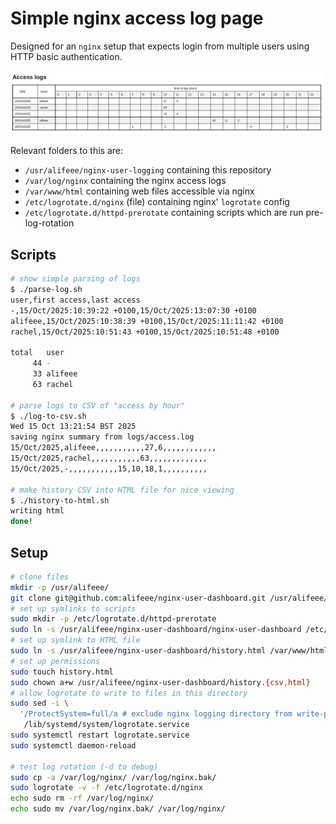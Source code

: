 # Simple nginx access log page

Designed for an `nginx` setup that expects login from multiple users using HTTP basic authentication.

![picture of webpage showing table of access logs](images/example.png)

Relevant folders to this are:

- `/usr/alifeee/nginx-user-logging` containing this repository
- `/var/log/nginx` containing the nginx access logs
- `/var/www/html` containing web files accessible via nginx
- `/etc/logrotate.d/nginx` (file) containing nginx' `logrotate` config
- `/etc/logrotate.d/httpd-prerotate` containing scripts which are run pre-log-rotation

## Scripts

```bash
# show simple parsing of logs
$ ./parse-log.sh
user,first access,last access
-,15/Oct/2025:10:39:22 +0100,15/Oct/2025:13:07:30 +0100
alifeee,15/Oct/2025:10:38:39 +0100,15/Oct/2025:11:11:42 +0100
rachel,15/Oct/2025:10:51:43 +0100,15/Oct/2025:10:51:48 +0100

total   user
     44 -
     33 alifeee
     63 rachel

# parse logs to CSV of "access by hour"
$ ./log-to-csv.sh
Wed 15 Oct 13:21:54 BST 2025
saving nginx summary from logs/access.log
15/Oct/2025,alifeee,,,,,,,,,,,27,6,,,,,,,,,,,,
15/Oct/2025,rachel,,,,,,,,,,,63,,,,,,,,,,,,,
15/Oct/2025,-,,,,,,,,,,,15,10,18,1,,,,,,,,,,

# make history CSV into HTML file for nice viewing
$ ./history-to-html.sh
writing html
done!
```

## Setup

```bash
# clone files
mkdir -p /usr/alifeee/
git clone git@github.com:alifeee/nginx-user-dashboard.git /usr/alifeee/nginx-user-dashboard
# set up symlinks to scripts
sudo mkdir -p /etc/logrotate.d/httpd-prerotate
sudo ln -s /usr/alifeee/nginx-user-dashboard/nginx-user-dashboard /etc/logrotate.d/httpd-prerotate/nginx-user-dashboard
# set up symlink to HTML file
sudo ln -s /usr/alifeee/nginx-user-dashboard/history.html /var/www/html/access.html
# set up permissions
sudo touch history.html
sudo chown a+w /usr/alifeee/nginx-user-dashboard/history.{csv,html}
# allow logrotate to write to files in this directory
sudo sed -i \
  '/ProtectSystem=full/a # exclude nginx logging directory from write-protection\n/usr/alifeee/nginx-user-dashboard' \
   /lib/systemd/system/logrotate.service
sudo systemctl restart logrotate.service
sudo systemctl daemon-reload

# test log rotation (-d to debug)
sudo cp -a /var/log/nginx/ /var/log/nginx.bak/
sudo logrotate -v -f /etc/logrotate.d/nginx
echo sudo rm -rf /var/log/nginx/
echo sudo mv /var/log/nginx.bak/ /var/log/nginx/
```
